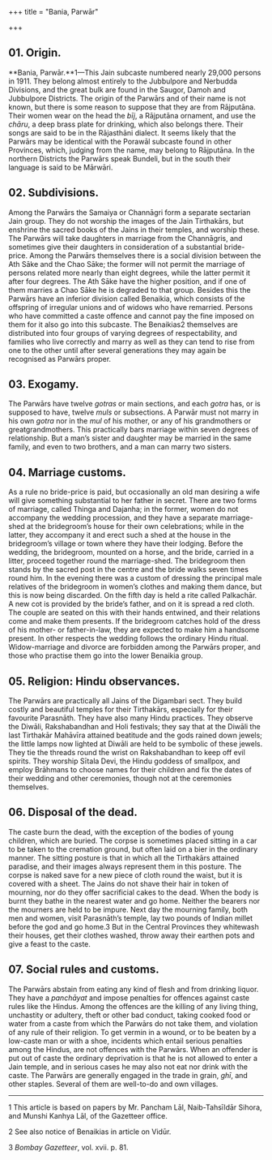 +++
title = "Bania, Parwār"

+++

## 01. Origin.

**Bania, Parwār.**1—This Jain subcaste numbered nearly 29,000 persons in 1911. They belong almost entirely to the Jubbulpore and Nerbudda Divisions, and the great bulk are found in the Saugor, Damoh and Jubbulpore Districts. The origin of the Parwārs and of their name is not known, but there is some reason to suppose that they are from Rājputāna. Their women wear on the head the *bīj*, a Rājputāna ornament, and use the *chāru*, a deep brass plate for drinking, which also belongs there. Their songs are said to be in the Rājasthāni dialect. It seems likely that the Parwārs may be identical with the Porawāl subcaste found in other Provinces, which, judging from the name, may belong to Rājputāna. In the northern Districts the Parwārs speak Bundeli, but in the south their language is said to be Mārwāri. 

## 02. Subdivisions.

Among the Parwārs the Samaiya or Channāgri form a separate sectarian Jain group. They do not worship the images of the Jain Tirthakārs, but enshrine the sacred books of the Jains in their temples, and worship these. The Parwārs will take daughters in marriage from the Channāgris, and sometimes give their daughters in consideration of a substantial bride-price. Among the Parwārs themselves there is a social division between the Ath Sāke and the Chao Sāke; the former will not permit the marriage of persons related more nearly than eight degrees, while the latter permit it after four degrees. The Ath Sāke have the higher position, and if one of them marries a Chao Sāke he is degraded to that group. Besides this the Parwārs have an inferior division called Benaikia, which consists of the offspring of irregular unions and of widows who have remarried. Persons who have committed a caste offence and cannot pay the fine imposed on them for it also go into this subcaste. The Benaikias2 themselves are distributed into four groups of varying degrees of respectability, and families who live correctly and marry as well as they can tend to rise from one to the other until after several generations they may again be recognised as Parwārs proper. 

## 03. Exogamy.

The Parwārs have twelve *gotras* or main sections, and each *gotra* has, or is supposed to have, twelve *muls* or subsections. A Parwār must not marry in his own *gotra* nor in the *mul* of his mother, or any of his grandmothers or greatgrandmothers. This practically bars marriage within seven degrees of relationship. But a man’s sister and daughter may be married in the same family, and even to two brothers, and a man can marry two sisters. 

## 04. Marriage customs.

As a rule no bride-price is paid, but occasionally an old man desiring a wife will give something substantial to her father in secret. There are two forms of marriage, called Thinga and Dajanha; in the former, women do not accompany the wedding procession, and they have a separate marriage-shed at the bridegroom’s house for their own celebrations; while in the latter, they accompany it and erect such a shed at the house in the bridegroom’s village or town where they have their lodging. Before the wedding, the bridegroom, mounted on a horse, and the bride, carried in a litter, proceed together round the marriage-shed. The bridegroom then stands by the sacred post in the centre and the bride walks seven times round him. In the evening there was a custom of dressing the principal male relatives of the bridegroom in women’s clothes and making them dance, but this is now being discarded. On the fifth day is held a rite called Palkachār. A new cot is provided by the bride’s father, and on it is spread a red cloth. The couple are seated on this with their hands entwined, and their relations come and make them presents. If the bridegroom catches hold of the dress of his mother- or father-in-law, they are expected to make him a handsome present. In other respects the wedding follows the ordinary Hindu ritual. Widow-marriage and divorce are forbidden among the Parwārs proper, and those who practise them go into the lower Benaikia group. 

## 05. Religion: Hindu observances.

The Parwārs are practically all Jains of the Digambari sect. They build costly and beautiful temples for their Tirthakārs, especially for their favourite Parasnāth. They have also many Hindu practices. They observe the Diwāli, Rakshabandhan and Holi festivals; they say that at the Diwāli the last Tirthakār Mahāvīra attained beatitude and the gods rained down jewels; the little lamps now lighted at Diwāli are held to be symbolic of these jewels. They tie the threads round the wrist on Rakshabandhan to keep off evil spirits. They worship Sītala Devi, the Hindu goddess of smallpox, and employ Brāhmans to choose names for their children and fix the dates of their wedding and other ceremonies, though not at the ceremonies themselves. 

## 06. Disposal of the dead.

The caste burn the dead, with the exception of the bodies of young children, which are buried. The corpse is sometimes placed sitting in a car to be taken to the cremation ground, but often laid on a bier in the ordinary manner. The sitting posture is that in which all the Tirthakārs attained paradise, and their images always represent them in this posture. The corpse is naked save for a new piece of cloth round the waist, but it is covered with a sheet. The Jains do not shave their hair in token of mourning, nor do they offer sacrificial cakes to the dead. When the body is burnt they bathe in the nearest water and go home. Neither the bearers nor the mourners are held to be impure. Next day the mourning family, both men and women, visit Parasnāth’s temple, lay two pounds of Indian millet before the god and go home.3 But in the Central Provinces they whitewash their houses, get their clothes washed, throw away their earthen pots and give a feast to the caste. 

## 07. Social rules and customs.

The Parwārs abstain from eating any kind of flesh and from drinking liquor. They have a *panchāyat* and impose penalties for offences against caste rules like the Hindus. Among the offences are the killing of any living thing, unchastity or adultery, theft or other bad conduct, taking cooked food or water from a caste from which the Parwārs do not take them, and violation of any rule of their religion. To get vermin in a wound, or to be beaten by a low-caste man or with a shoe, incidents which entail serious penalties among the Hindus, are not offences with the Parwārs. When an offender is put out of caste the ordinary deprivation is that he is not allowed to enter a Jain temple, and in serious cases he may also not eat nor drink with the caste. The Parwārs are generally engaged in the trade in grain, *ghī*, and other staples. Several of them are well-to-do and own villages. 

___________________

1 This article is based on papers by Mr. Pancham Lāl, Naib-Tahsīldār Sihora, and Munshi Kanhya Lāl, of the Gazetteer office. 

2 See also notice of Benaikias in article on Vidūr. 

3 *Bombay Gazetteer*, vol. xvii. p. 81. 

